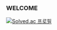 ### WELCOME ###
[![Solved.ac 프로필](http://mazassumnida.wtf/api/v2/generate_badge?boj=dlrudgns6)](https://solved.ac/dlrudgns6)
